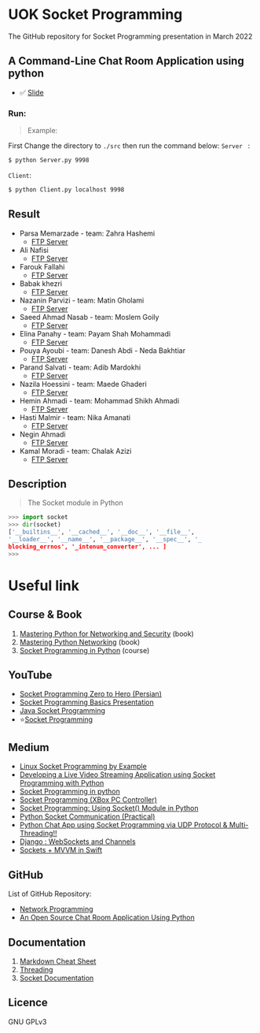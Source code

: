 # UOK Socket Programming 
The GitHub repository for Socket Programming presentation in March 2022

## A Command-Line Chat Room Application using python
- ✅ [Slide](./Socket_programming-Slide.pdf)

### Run:
> Example:

First Change the directory to `./src` then run the command below:
`Server ` : 
```bash
$ python Server.py 9998
```

`Client`: 
```bash
$ python Client.py localhost 9998
```

## Result
- Parsa Memarzade - team: Zahra Hashemi
    - [FTP Server](https://github.com/ParsaMemarzade/File-Transfer-with-Sockets)
- Ali Nafisi
    - [FTP Server](https://github.com/safinal/ftp-implementation)
- Farouk Fallahi
    - [FTP Server](https://github.com/FaroukFallahi/socketFTP/blob/master/cli/client.py)
- ‌Babak khezri
    - [FTP Server](https://github.com/Babak-khezri/socket-programin)
- Nazanin Parvizi - team: Matin Gholami
    - [FTP Server](https://github.com/NazaninParvizi/Socket)
- Saeed Ahmad Nasab - team: Moslem Goily
    - [FTP Server](https://github.com/Sam-Adn/project)
- Elina Panahy - team: Payam Shah Mohammadi
    - [FTP Server](https://github.com/elinapanahy/elina)
- Pouya Ayoubi - team: Danesh Abdi - Neda Bakhtiar
    - [FTP Server](https://github.com/pouya-p/Socket/tree/main/Socket)
- Parand Salvati - team: Adib Mardokhi
    - [FTP Server](https://github.com/Redarrow76/socket)
- Nazila Hoessini - team: Maede Ghaderi
    - [FTP Server](https://github.com/NazilaHosseini/simpleftpserver)
- Hemin Ahmadi - team: Mohammad Shikh Ahmadi
    - [FTP Server](https://github.com/smsag99/Graphical_FTP_ClientServer)
- Hasti Malmir - team: Nika Amanati
    - [FTP Server](https://github.com/HastiMalmir78/SocketProgramming/tree/main)
- Negin Ahmadi 
    - [FTP Server](https://github.com/neginA1280/ftp-golang)
- Kamal Moradi - team: Chalak Azizi
    - [FTP Server](https://github.com/kamal1500/ftp-client-server)

## Description
> The Socket module in Python
```python
>>> import socket
>>> dir(socket)
['__builtins__', '__cached__', '__doc__', '__file__',
'__loader__', '__name__', '__package__', '__spec__', '_
blocking_errnos', '_intenum_converter', ... ]
>>> 
```

# Useful link
## Course & Book
1. [Mastering Python for Networking and Security](https://www.amazon.com/Mastering-Python-Networking-Security-networking-dp-1839217162/dp/1839217162/ref=dp_ob_title_bk) (book)
2. [Mastering Python Networking](https://www.amazon.com/Mastering-Python-Networking-automation-programmability/dp/1839214678/ref=pd_sbs_2/130-4198929-6596130?pd_rd_w=Kggpg&pf_rd_p=3676f086-9496-4fd7-8490-77cf7f43f846&pf_rd_r=T6CF7C1TCYCP16G49JSF&pd_rd_r=820c3858-4a05-4af3-94dd-a2f92e0978d1&pd_rd_wg=Dd0lC&pd_rd_i=1839214678&psc=1) (book)
3. [Socket Programming in Python](https://www.udemy.com/course/socket-programming-in-python-socket-programming-course/?ranMID=39197&ranEAID=k*VTdGlCbXg&ranSiteID=k.VTdGlCbXg-H6P4ptWS5M9eFmlVCeNWTw&LSNPUBID=k*VTdGlCbXg&utm_source=aff-campaign&utm_medium=udemyads) (course)


## YouTube
- [Socket Programming Zero to Hero (Persian)](https://www.youtube.com/watch?v=XY-lbf1krpE&list=PLVN7DLFGYaP5h--UIKi7sVo61mSwAdk-0&index=1)
- [Socket Programming Basics Presentation](https://www.youtube.com/watch?v=eVYsIolL2gE)
- [Java Socket Programming](https://www.youtube.com/watch?v=BWjGQlIkgT4)
- ⭐[Socket Programming](https://www.youtube.com/watch?v=G75vN2mnJeQ)

## Medium
- [Linux Socket Programming by Example](https://medium.com/@jaidynannalise/read-download-linux-socket-programming-by-example-full-book-pdf-full-audiobook-7f75bdca1695)
- [Developing a Live Video Streaming Application using Socket Programming with Python](https://medium.com/nerd-for-tech/developing-a-live-video-streaming-application-using-socket-programming-with-python-6bc24e522f19)
- [Socket Programming in python](https://medium.com/tek-society/socket-programming-in-python-ff71535d1a64)
- [Socket Programming (XBox PC Controller)](https://medium.com/iothincvit/socket-programming-f7f476df4bc5)
- [Socket Programming: Using Socket() Module in Python](https://medium.com/swlh/socket-programming-in-python-580efe2ca31d)
- [Python Socket Communication (Practical)](https://medium.com/python-pandemonium/python-socket-communication-e10b39225a4c)
- [Python Chat App using Socket Programming via UDP Protocol & Multi-Threading!!](https://sumayyakhatoon26.medium.com/chat-app-using-socket-programming-in-python-116c15ce5625)
- [Django : WebSockets and Channels](https://medium.com/@ksarthak4ever/django-websockets-and-channels-85b7d5e59dda)
- [Sockets + MVVM in Swift](https://medium.com/mindful-engineering/sockets-mvvm-in-swift-8f32b1401aa5)

## GitHub
List of GitHub Repository:
- [Network Programming](https://github.com/rudrakhp/Network-Programming-IS-F462)
-  [An Open Source Chat Room Application Using Python](https://github.com/eqba1/erwin) 
## Documentation 
1. [Markdown Cheat Sheet](https://www.markdownguide.org/cheat-sheet/)
2. [Threading](https://docs.python.org/3/library/threading.html)
3. [Socket Documentation](https://docs.python.org/3/library/socket.html)

## Licence
GNU GPLv3 
